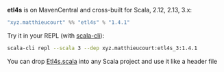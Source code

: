 
**etl4s** is on MavenCentral and cross-built for Scala, 2.12, 2.13, 3.x:
```scala
"xyz.matthieucourt" %% "etl4s" % "1.4.1"
```

Try it in your REPL (with [scala-cli](https://scala-cli.virtuslab.org/)):
```bash
scala-cli repl --scala 3 --dep xyz.matthieucourt:etl4s_3:1.4.1
```
You can drop [Etl4s.scala](https://github.com/mattlianje/etl4s/blob/master/Etl4s.scala) into any Scala project and use it like a header file

